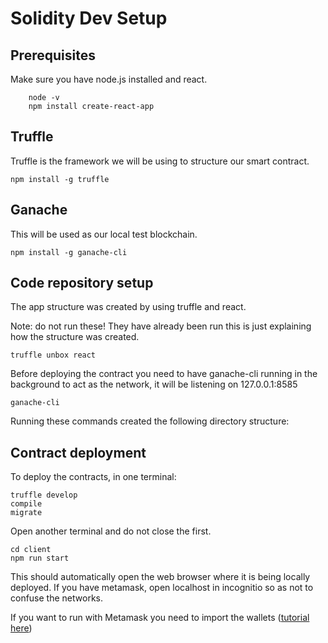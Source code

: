 # Solidity Dev Setup 

## Prerequisites 

Make sure you have node.js installed and react.

```
    node -v 
    npm install create-react-app
```

## Truffle 

Truffle is the framework we will be using to structure our smart contract.

```
npm install -g truffle
```

## Ganache 

This will be used as our local test blockchain.

```
npm install -g ganache-cli
```

## Code repository setup 

The app structure was created by using truffle and react. 

Note: do not run these! They have already been run this is just explaining how the structure was created. 

```
truffle unbox react 
```

Before deploying the contract you need to have ganache-cli running in the background to act as the network, it will be listening on 127.0.0.1:8585 

```
ganache-cli
```

Running these commands created the following directory structure: 

## Contract deployment 

To deploy the contracts, in one terminal:

```
truffle develop
compile
migrate
```

Open another terminal and do not close the first. 

```
cd client 
npm run start
```

This should automatically open the web browser where it is being locally deployed. If you have metamask, open localhost in incognitio so as not to confuse the networks. 

If you want to run with Metamask you need to import the wallets ([tutorial here](https://www.youtube.com/watch?v=jaTnIeWjAg0))
